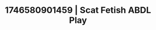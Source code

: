 ---
categories:
- Mutual desire
- Erotic tension tease
- Shibari art
- AI-generated
- Non-binary beauty
- Barefoot beauty
- ASMR
- Cosplay
image: /assets/images/1746580901459.jpg
layout: post
seo:
  description: Featured content with high-quality Scat Fetish, ABDL Play. HD images
    available.
  keywords: Scat Fetish, ABDL Play
  og_image: /assets/images/1746580901459.jpg
  schema_type: VisualArtwork
tags:
- ABDL Play
- Scat Fetish
- '#1746580901459'
title: 1746580901459 | Scat Fetish ABDL Play
---